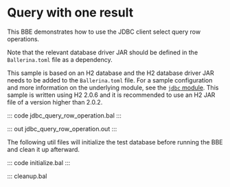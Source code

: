# Query with one result

This BBE demonstrates how to use the JDBC client select query row operations.

Note that the relevant database driver JAR should be defined in the `Ballerina.toml` file as a dependency.

This sample is based on an H2 database and the H2 database driver JAR needs to be added to the `Ballerina.toml` file.
For a sample configuration and more information on the underlying module, see the [`jdbc` module](https://docs.central.ballerina.io/ballerinax/java.jdbc/latest/).
This sample is written using H2 2.0.6 and it is recommended to use an H2 JAR file of a version higher than 2.0.2.

::: code jdbc_query_row_operation.bal :::

::: out jdbc_query_row_operation.out :::

The following util files will initialize the test database before running the BBE and clean it up afterward.

::: code initialize.bal :::

::: cleanup.bal
